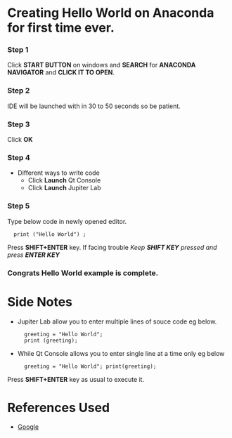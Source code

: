 # Creating Hello World on Anaconda for first time ever.

### Step 1

Click **START BUTTON** on windows and **SEARCH** for **ANACONDA NAVIGATOR** and **CLICK IT TO OPEN**.

### Step 2

IDE will be launched with in 30 to 50 seconds so be patient.

### Step 3

Click **OK**

### Step 4
- Different ways to write code
  - Click **Launch** Qt Console  
  - Click **Launch** Jupiter Lab 

### Step 5

Type below code in newly opened editor.

```python3
  print ("Hello World") ;
```

Press **SHIFT+ENTER** key. If facing trouble *Keep __SHIFT KEY__ pressed and press __ENTER KEY__*

### Congrats Hello World example is complete.

# Side Notes
- Jupiter Lab allow you to enter multiple lines of souce code eg below. 

  ```python3
    greeting = "Hello World";
    print (greeting);
  ```

- While Qt Console allows you to enter single line at a time only eg below
 
  ```python3
    greeting = "Hello World"; print(greeting);
  ```
 Press **SHIFT+ENTER** key as usual to execute it. 



# References Used
- [Google](https://google.com)
